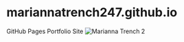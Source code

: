 # mariannatrench247.github.io
GitHub Pages Portfolio Site
![Marianna Trench  2](https://github.com/user-attachments/assets/76703174-3b62-414d-85f2-cd4875af2fe8)
